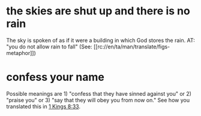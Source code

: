 # the skies are shut up and there is no rain

The sky is spoken of as if it were a building in which God stores the rain. AT: "you do not allow rain to fall" (See: [[rc://en/ta/man/translate/figs-metaphor]])

# confess your name

Possible meanings are 1) "confess that they have sinned against you" or 2) "praise you" or 3) "say that they will obey you from now on." See how you translated this in [1 Kings 8:33](./33.md).

